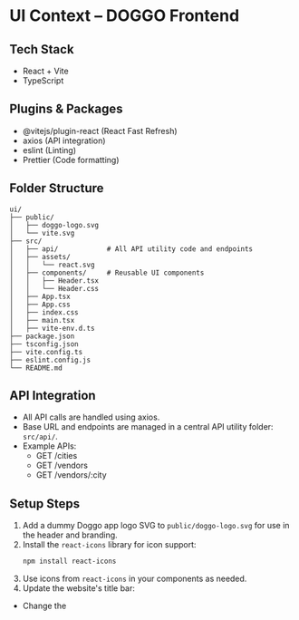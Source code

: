 # UI Context – DOGGO Frontend

## Tech Stack
- React + Vite
- TypeScript

## Plugins & Packages
- @vitejs/plugin-react (React Fast Refresh)
- axios (API integration)
- eslint (Linting)
- Prettier (Code formatting)

## Folder Structure
```
ui/
├── public/
│   ├── doggo-logo.svg
│   └── vite.svg
├── src/
│   ├── api/            # All API utility code and endpoints
│   ├── assets/
│   │   └── react.svg
│   ├── components/     # Reusable UI components
│   │   ├── Header.tsx
│   │   └── Header.css
│   ├── App.tsx
│   ├── App.css
│   ├── index.css
│   ├── main.tsx
│   ├── vite-env.d.ts
├── package.json
├── tsconfig.json
├── vite.config.ts
├── eslint.config.js
└── README.md
```

## API Integration
- All API calls are handled using axios.
- Base URL and endpoints are managed in a central API utility folder: `src/api/`.
- Example APIs:
  - GET /cities
  - GET /vendors
  - GET /vendors/:city

## Setup Steps

1. Add a dummy Doggo app logo SVG to `public/doggo-logo.svg` for use in the header and branding.
2. Install the `react-icons` library for icon support:
   ```sh
   npm install react-icons
   ```
3. Use icons from `react-icons` in your components as needed.
4. Update the website's title bar:
  - Change the <title> tag in `ui/index.html` to `DOGGO – Citywide Pet Service Finder 🐶` so the correct project title appears in the browser tab.

## Playful AI: Bark-to-Text & Mood Analysis (Frontend)

- Add UI for dog owners to upload or record a short bark audio for their dog (on their dog's profile page).
- Show the AI-generated transcript, detected mood, and recommendations after upload.
- Display a history of bark analyses for each dog.

## Dog Feed UI (Frontend)

- Add a "Dog Feed" page accessible from the main navigation.
- Allow dog owners to create/manage their dog's profile (name, breed, age, photo).
- Allow uploading up to 10s video highlights with a caption (on the dog's profile page).
- Show a feed of all dog highlights (with video, caption, dog info, and owner info).
- Allow connecting with other pet owners (follow, comment, like, etc. - MVP: just view and like).
- Show moderation status for each highlight (pending, approved, rejected).

## Why Only Humans Should Have All the Fun? (Engagement Features)

- Add a playful, engaging landing section explaining the fun features for both dogs and owners (Dog Feed, Bark-to-Text, AI recommendations).
- Highlight these features in the main navigation and homepage.
- Encourage users to try the Dog Feed and Playful AI features.
- Add fun UI touches (animations, dog emojis, playful copy).

---
This file tracks all UI-related setup, plugins, structure, and API integration details for the DOGGO frontend.
